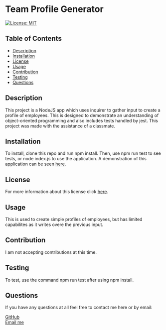 # Team Profile Generator
[![License: MIT](https://img.shields.io/badge/License-MIT-yellow.svg)](https://opensource.org/licenses/MIT)
## Table of Contents
- [Description](#description)
- [Installation](#installation)
- [License](#license)
- [Usage](#usage)
- [Contribution](#contributing)
- [Testing](#tests)
- [Questions](#questions)
    
## Description <a name="description"></a>
This project is a NodeJS app which uses inquirer to gather input to create a profile of employees. This is designed to demonstrate an understanding of object-oriented programming and also includes tests handled by jest. This project was made with the assistance of a classmate.
## Installation <a name="installation"></a>
To install, clone this repo and run npm install. Then, use npm run test to see tests, or node index.js to use the application. A demonstration of this application can be seen [here](https://watch.screencastify.com/v/IVk1RXdXDnFllLehC5m5).
## License <a name="license"></a>
For more information about this license click [here](https://choosealicense.com/licenses/mit/).
## Usage <a name="usage"></a>
This is used to create simple profiles of employees, but has limited capabilites as it writes overe the previous input.
## Contribution <a name="contributing"></a>
I am not accepting contributions at this time.
## Testing <a name="tests"></a>
To test, use the command npm run test after using npm install.
## Questions <a name="questions"></a>
If you have any questions at all feel free to contact me here or by email:
  
[GitHub](https://github.com/noahcote10)   
[Email me](mailto:noahcote10@gmail.com)
